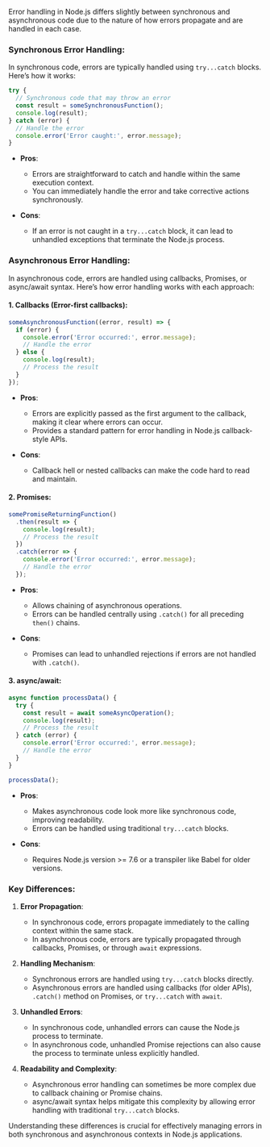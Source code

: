 Error handling in Node.js differs slightly between synchronous and asynchronous code due to the nature of how errors propagate and are handled in each case.

### Synchronous Error Handling:

In synchronous code, errors are typically handled using `try...catch` blocks. Here’s how it works:

```javascript
try {
  // Synchronous code that may throw an error
  const result = someSynchronousFunction();
  console.log(result);
} catch (error) {
  // Handle the error
  console.error('Error caught:', error.message);
}
```

- **Pros**:
  - Errors are straightforward to catch and handle within the same execution context.
  - You can immediately handle the error and take corrective actions synchronously.

- **Cons**:
  - If an error is not caught in a `try...catch` block, it can lead to unhandled exceptions that terminate the Node.js process.

### Asynchronous Error Handling:

In asynchronous code, errors are handled using callbacks, Promises, or async/await syntax. Here’s how error handling works with each approach:

#### 1. Callbacks (Error-first callbacks):

```javascript
someAsynchronousFunction((error, result) => {
  if (error) {
    console.error('Error occurred:', error.message);
    // Handle the error
  } else {
    console.log(result);
    // Process the result
  }
});
```

- **Pros**:
  - Errors are explicitly passed as the first argument to the callback, making it clear where errors can occur.
  - Provides a standard pattern for error handling in Node.js callback-style APIs.

- **Cons**:
  - Callback hell or nested callbacks can make the code hard to read and maintain.

#### 2. Promises:

```javascript
somePromiseReturningFunction()
  .then(result => {
    console.log(result);
    // Process the result
  })
  .catch(error => {
    console.error('Error occurred:', error.message);
    // Handle the error
  });
```

- **Pros**:
  - Allows chaining of asynchronous operations.
  - Errors can be handled centrally using `.catch()` for all preceding `then()` chains.

- **Cons**:
  - Promises can lead to unhandled rejections if errors are not handled with `.catch()`.

#### 3. async/await:

```javascript
async function processData() {
  try {
    const result = await someAsyncOperation();
    console.log(result);
    // Process the result
  } catch (error) {
    console.error('Error occurred:', error.message);
    // Handle the error
  }
}

processData();
```

- **Pros**:
  - Makes asynchronous code look more like synchronous code, improving readability.
  - Errors can be handled using traditional `try...catch` blocks.

- **Cons**:
  - Requires Node.js version >= 7.6 or a transpiler like Babel for older versions.

### Key Differences:

1. **Error Propagation**: 
   - In synchronous code, errors propagate immediately to the calling context within the same stack.
   - In asynchronous code, errors are typically propagated through callbacks, Promises, or through `await` expressions.

2. **Handling Mechanism**:
   - Synchronous errors are handled using `try...catch` blocks directly.
   - Asynchronous errors are handled using callbacks (for older APIs), `.catch()` method on Promises, or `try...catch` with `await`.

3. **Unhandled Errors**:
   - In synchronous code, unhandled errors can cause the Node.js process to terminate.
   - In asynchronous code, unhandled Promise rejections can also cause the process to terminate unless explicitly handled.

4. **Readability and Complexity**:
   - Asynchronous error handling can sometimes be more complex due to callback chaining or Promise chains.
   - async/await syntax helps mitigate this complexity by allowing error handling with traditional `try...catch` blocks.

Understanding these differences is crucial for effectively managing errors in both synchronous and asynchronous contexts in Node.js applications.